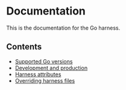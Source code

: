 # Documentation

This is the documentation for the Go harness.

## Contents

* [Supported Go versions](supported-go-versions.md)
* [Development and production](development-and-production.md)
* [Harness attributes](harness-attributes.md)
* [Overriding harness files](overriding-files.md)
